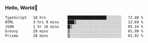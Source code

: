 
### Hello, World🐤

<!--START_SECTION:waka-->

```txt
TypeScript   18 hrs          ██████████████████░░░░░░░   72.48 %
HTML         3 hrs 9 mins    ███▒░░░░░░░░░░░░░░░░░░░░░   12.69 %
JSON         1 hr 16 mins    █▒░░░░░░░░░░░░░░░░░░░░░░░   05.16 %
Groovy       29 mins         ▒░░░░░░░░░░░░░░░░░░░░░░░░   01.99 %
Prisma       28 mins         ▒░░░░░░░░░░░░░░░░░░░░░░░░   01.92 %
```

<!--END_SECTION:waka-->
